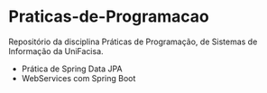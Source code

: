 # Praticas-de-Programacao
Repositório da disciplina Práticas de Programação, de Sistemas de Informação da UniFacisa.

  - Prática de Spring Data JPA
  - WebServices com Spring Boot



